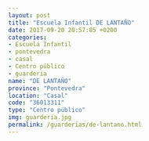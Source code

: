 ```yaml
---
layout: post
title: "Escuela Infantil DE LANTAÑO"
date: 2017-09-20 20:57:05 +0200
categories:
- Escuela Infantil
- pontevedra
- casal
- Centro público
- guarderia
name: "DE LANTAÑO"
province: "Pontevedra"
location: "Casal"
code: "36013311"
type: "Centro público"
img: guarderia.jpg
permalink: /guarderias/de-lantano.html
---
```

